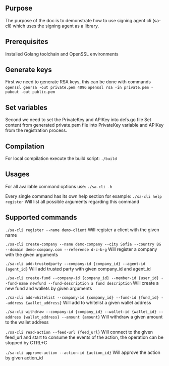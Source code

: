 ## Purpose
The purpose of the doc is to demonstrate how to use signing agent cli (sa-cli) which uses the signing agent as a library.

## Prerequisites
Installed Golang toolchain and OpenSSL environments

## Generate keys
First we need to generate RSA keys, this can be done with commands
```openssl genrsa -out private.pem 4096```
```openssl rsa -in private.pem -pubout -out public.pem```

## Set variables
Second we need to set the PrivateKey and APIKey into defs.go file
Set content from generated private.pem file into PrivateKey variable and APIKey from the registration process.

## Compilation
For local compilation execute the build script:
```./build```

## Usages
For all available command options use:
```./sa-cli -h```

Every single command has its own help section for example:
```./sa-cli help register```
Will list all possible arguments regarding this command

## Supported commands

```./sa-cli register --name demo-client```
Will register a client with the given name

```./sa-cli create-company --name demo-company --city Sofia --country BG --domain demo-company.com --reference d-c-b-g```
Will register a company with the given arguments

```./sa-cli add-trustedparty --company-id {company_id} --agent-id {agent_id}```
Will add trusted party with given company_id and agent_id

```./sa-cli create-fund --company-id {company_id} --member-id {user_id} --fund-name newfund --fund-description a fund description```
Will create a new fund and wallets by given arguments

```./sa-cli add-whitelist --company-id {company_id} --fund-id {fund_id} --address {wallet_address}```
Will add to whitelist a given wallet address

```./sa-cli withdraw --company-id {company_id} --wallet-id {wallet_id} --address {wallet_address} --amount {amount}```
Will withdraw a given amount to the wallet address

```./sa-cli read-action --feed-url {feed_url}```
Will connect to the given feed_url and start to consume the events of the action, the operation can be stopped by CTRL+C

```./sa-cli approve-action --action-id {action_id}```
Will approve the action by given action_id

